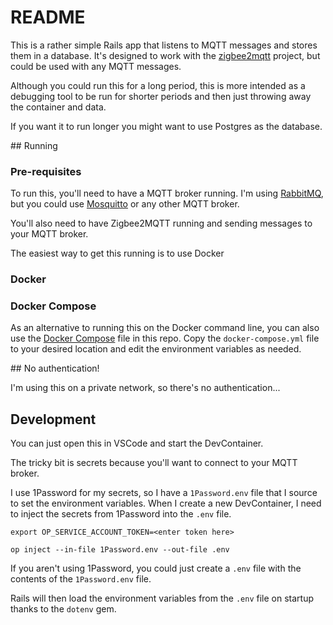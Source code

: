 # README

This is a rather simple Rails app that listens to MQTT messages and stores them in a database. 
It's designed to work with the [zigbee2mqtt](https://www.zigbee2mqtt.io/) project, but could be used with any MQTT messages.

Although you could run this for a long period, this is more intended as a debugging tool to be run for shorter periods and
then just throwing away the container and data. 

If you want it to run longer you might want to use Postgres as the database.

## Running

### Pre-requisites

To run this, you'll need to have a MQTT broker running. I'm using [RabbitMQ](https://www.rabbitmq.com/), 
but you could use [Mosquitto](https://mosquitto.org/) or any other MQTT broker.

You'll also need to have Zigbee2MQTT running and sending messages to your MQTT broker.

The easiest way to get this running is to use Docker

### Docker

### Docker Compose

As an alternative to running this on the Docker command line, you can also use the
[Docker Compose](https://docs.docker.com/compose/) file in this repo. Copy the `docker-compose.yml` file to your
desired location and edit the environment variables as needed.



## No authentication!

I'm using this on a private network, so there's no authentication...


## Development

You can just open this in VSCode and start the DevContainer.

The tricky bit is secrets because you'll want to connect to your MQTT broker. 

I use 1Password for my secrets, so I have a `1Password.env` file that I source to set the environment variables. When I create a new DevContainer, I need to inject the secrets from 1Password into the `.env` file.

```shell
export OP_SERVICE_ACCOUNT_TOKEN=<enter token here>

op inject --in-file 1Password.env --out-file .env
```

If you aren't using 1Password, you could just create a `.env` file with the contents of the `1Password.env` file.

Rails will then load the environment variables from the `.env` file on startup
thanks to the `dotenv` gem.

